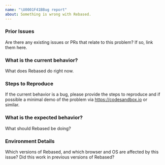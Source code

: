 ```yaml
---
name: "\U0001F41BBug report"
about: Something is wrong with Rebased.
---
```


<!--
Thank you for contributing to open source!

Do you need some help?
======================

The issue tracker is meant for bug reports only. This isn't the best place for support or usage questions. Questions here don't have as much visibility as they do elsewhere. Before you ask a question, here are some resources to get help first:

- Read the docs: https://docs.rebased.io/
- Look for/ask questions on Stack Overflow: https://stackoverflow.com/questions/tagged/rebased


Think you found a bug?
======================
The best bug report is a failing test in the repository as a pull request. Otherwise, please use the template below.

-->

### Prior Issues

Are there any existing issues or PRs that relate to this problem? If so, link them here.

### What is the current behavior?

What does Rebased do right now.

### Steps to Reproduce

If the current behavior is a bug, please provide the steps to reproduce and if possible a minimal demo of the problem via https://codesandbox.io or similar.

### What is the expected behavior?

What should Rebased be doing?

### Environment Details

Which versions of Rebased, and which browser and OS are affected by this issue? Did this work in previous versions of Rebased?
